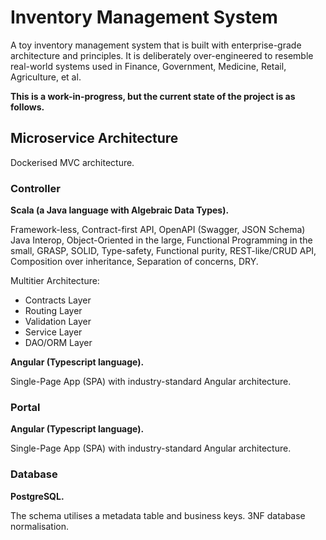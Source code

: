 # Inventory Management System

A toy inventory management system that is built with enterprise-grade architecture and principles. It is deliberately over-engineered to resemble real-world systems used in Finance, Government, Medicine, Retail, Agriculture, et al.

**This is a work-in-progress, but the current state of the project is as follows.**

## Microservice Architecture

Dockerised MVC architecture.

### Controller

**Scala (a Java language with Algebraic Data Types).**

Framework-less, Contract-first API, OpenAPI (Swagger, JSON Schema) Java Interop, Object-Oriented in the large, Functional Programming in the small, GRASP, SOLID, Type-safety, Functional purity, REST-like/CRUD API, Composition over inheritance, Separation of concerns, DRY.

Multitier Architecture:

* Contracts Layer
* Routing Layer
* Validation Layer
* Service Layer
* DAO/ORM Layer
<!-- * Middleware Layer -->
<!-- * Schema Layer -->
<!-- * Testing Layer -->
<!-- * Documentation Layer -->
<!-- * View Layer -->
<!-- * Seeding Layer -->
<!-- Middleware Architecture: -->
<!--  -->
<!-- `Req` → Ensure HTTPS → Request Logging → OpenAPI Request Validation → Authorisation → Access Control → `Controller` → Prevent Caching → Error Formatting → `Res` -->

**Angular (Typescript language).**

Single-Page App (SPA) with industry-standard Angular architecture.

### Portal

**Angular (Typescript language).**

Single-Page App (SPA) with industry-standard Angular architecture.

### Database

**PostgreSQL.**

The schema utilises a metadata table and business keys. 3NF database normalisation.
